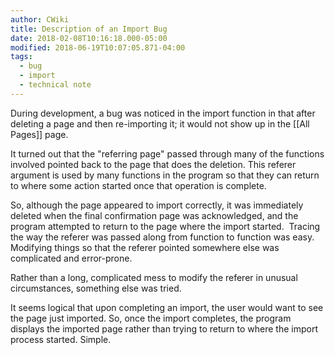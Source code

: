 ```yaml
---
author: CWiki
title: Description of an Import Bug
date: 2018-02-08T10:16:18.000-05:00
modified: 2018-06-19T10:07:05.871-04:00
tags:
  - bug
  - import
  - technical note
---
```



During development, a bug was noticed in the import function in that after deleting a page and then re-importing it; it would not show up in the [[All Pages]] page.

It turned out that the "referring page" passed through many of the functions involved pointed back to the page that does the deletion. This referer argument is used by many functions in the program so that they can return to where some action started once that operation is complete.

So, although the page appeared to import correctly, it was immediately deleted when the final confirmation page was acknowledged, and the program attempted to return to the page where the import started.
​
Tracing the way the referer was passed along from function to function was easy. Modifying things so that the referer pointed somewhere else was complicated and error-prone.

Rather than a long, complicated mess to modify the referer in unusual circumstances, something else was tried.

It seems logical that upon completing an import, the user would want to see the page just imported. So, once the import completes, the program displays the imported page rather than trying to return to where the import process started. Simple.